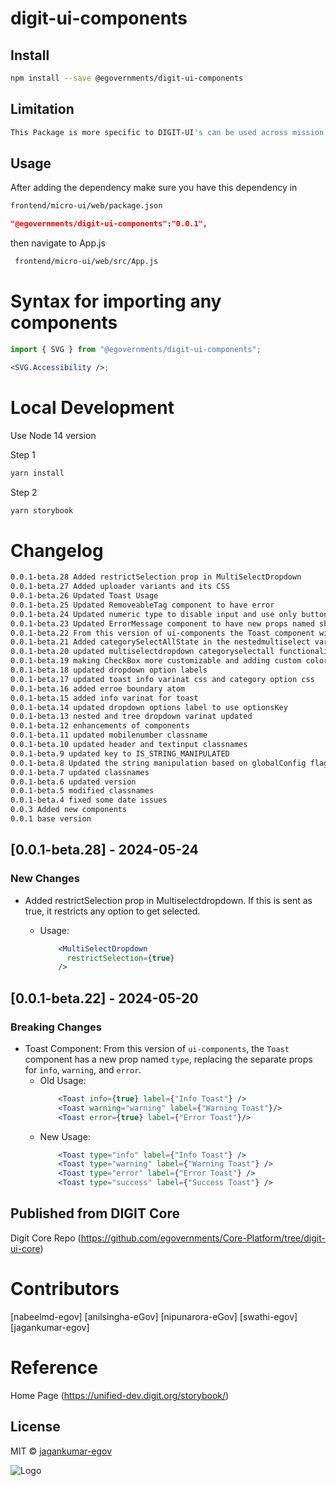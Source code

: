 
# digit-ui-components

## Install

```bash
npm install --save @egovernments/digit-ui-components
```

## Limitation

```bash
This Package is more specific to DIGIT-UI's can be used across mission's
```

## Usage

After adding the dependency make sure you have this dependency in

```bash
frontend/micro-ui/web/package.json
```

```json
"@egovernments/digit-ui-components":"0.0.1",
```

then navigate to App.js

```bash
 frontend/micro-ui/web/src/App.js
```

# Syntax for importing any components

```jsx
import { SVG } from "@egovernments/digit-ui-components";

<SVG.Accessibility />;
```

# Local Development
Use Node 14 version 

Step 1

 ```bash
yarn install 
```

Step 2

 ```bash
yarn storybook 
```


# Changelog

```bash
0.0.1-beta.28 Added restrictSelection prop in MultiSelectDropdown
0.0.1-beta.27 Added uploader variants and its CSS
0.0.1-beta.26 Updated Toast Usage
0.0.1-beta.25 Updated RemoveableTag component to have error 
0.0.1-beta.24 Updated numeric type to disable input and use only buttons and made date and time fields clickable
0.0.1-beta.23 Updated ErrorMessage component to have new props named showIcon,truncateMessage and maxLength
0.0.1-beta.22 From this version of ui-components the Toast component will have a new prop named type, replacing the seperate props for  info,warning and error
0.0.1-beta.21 Added categorySelectAllState in the nestedmultiselect variant of multiselectdropdown
0.0.1-beta.20 updated multiselectdropdown categoryselectall functionality and added key navigation for dropdown options 
0.0.1-beta.19 making CheckBox more customizable and adding custom color for Button
0.0.1-beta.18 updated dropdown option labels
0.0.1-beta.17 updated toast info varinat css and category option css 
0.0.1-beta.16 added erroe boundary atom
0.0.1-beta.15 added info varinat for toast
0.0.1-beta.14 updated dropdown options label to use optionsKey
0.0.1-beta.13 nested and tree dropdown varinat updated
0.0.1-beta.12 enhancements of components
0.0.1-beta.11 updated mobilenumber classname
0.0.1-beta.10 updated header and textinput classnames
0.0.1-beta.9 updated key to IS_STRING_MANIPULATED
0.0.1-beta.8 Updated the string manipulation based on globalConfig flag isStringManipulated
0.0.1-beta.7 updated classnames 
0.0.1-beta.6 updated version
0.0.1-beta.5 modified classnames
0.0.1-beta.4 fixed some date issues 
0.0.3 Added new components
0.0.1 base version
```

## [0.0.1-beta.28] - 2024-05-24

### New Changes

- Added restrictSelection prop in Multiselectdropdown. If this is sent as true, it restricts any option to get selected. 

  - Usage:
    ```jsx
        <MultiSelectDropdown
          restrictSelection={true}
        />
    ```



## [0.0.1-beta.22] - 2024-05-20

### Breaking Changes

- Toast Component: From this version of `ui-components`, the `Toast` component has a new prop named `type`, replacing the separate props for `info`, `warning`, and `error`.
  - Old Usage:
    ```jsx
        <Toast info={true} label={"Info Toast"} />
        <Toast warning="warning" label={"Warning Toast"}/>
        <Toast error={true} label={"Error Toast"}/>
    ```
  - New Usage:
    ```jsx
        <Toast type="info" label={"Info Toast"} />
        <Toast type="warning" label={"Warning Toast"} />
        <Toast type="error" label={"Error Toast"} />
        <Toast type="success" label={"Success Toast"} />
    ```


## Published from DIGIT Core

Digit Core Repo (https://github.com/egovernments/Core-Platform/tree/digit-ui-core)

# Contributors

[nabeelmd-egov] [anilsingha-eGov] [nipunarora-eGov] [swathi-egov] [jagankumar-egov]

# Reference

Home Page (https://unified-dev.digit.org/storybook/)

## License

MIT © [jagankumar-egov](https://github.com/jagankumar-egov)

![Logo](https://s3.ap-south-1.amazonaws.com/works-dev-asset/mseva-white-logo.png)

